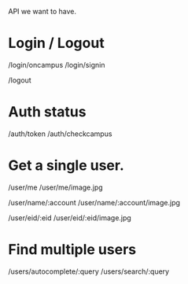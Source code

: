 API we want to have. 
# Login / Logout
/login/oncampus
/login/signin

/logout

# Auth status
/auth/token
/auth/checkcampus

# Get a single user.
/user/me
/user/me/image.jpg

/user/name/:account
/user/name/:account/image.jpg

/user/eid/:eid
/user/eid/:eid/image.jpg

# Find multiple users
/users/autocomplete/:query
/users/search/:query
